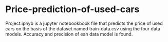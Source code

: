 # Price-prediction-of-used-cars

Project.ipnyb is a jupyter notebookbook file that predicts the price of used cars on the basis of the dataset named train-data.csv using the four data models.
Accuracy and precision of eah data model is found.
